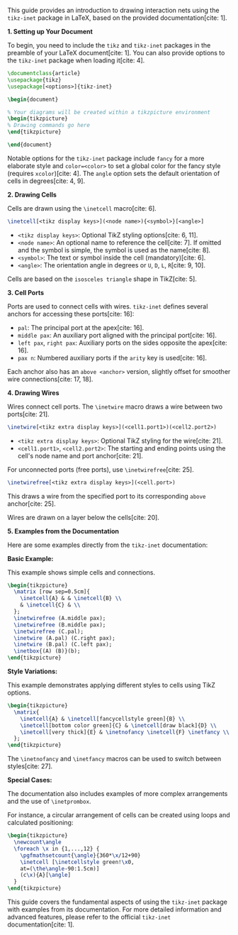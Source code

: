 This guide provides an introduction to drawing interaction nets using the `tikz-inet` package in LaTeX, based on the provided documentation[cite: 1].

**1. Setting up Your Document**

To begin, you need to include the `tikz` and `tikz-inet` packages in the preamble of your LaTeX document[cite: 1]. You can also provide options to the `tikz-inet` package when loading it[cite: 4].

```latex
\documentclass{article}
\usepackage{tikz}
\usepackage[<options>]{tikz-inet}

\begin{document}

% Your diagrams will be created within a tikzpicture environment
\begin{tikzpicture}
% Drawing commands go here
\end{tikzpicture}

\end{document}
```

Notable options for the `tikz-inet` package include `fancy` for a more elaborate style and `color=<color>` to set a global color for the fancy style (requires `xcolor`)[cite: 4]. The `angle` option sets the default orientation of cells in degrees[cite: 4, 9].

**2. Drawing Cells**

Cells are drawn using the `\inetcell` macro[cite: 6].

```latex
\inetcell[<tikz display keys>](<node name>){<symbol>}[<angle>]
```

* `<tikz display keys>`: Optional TikZ styling options[cite: 6, 11].
* `<node name>`: An optional name to reference the cell[cite: 7]. If omitted and the symbol is simple, the symbol is used as the name[cite: 8].
* `<symbol>`: The text or symbol inside the cell (mandatory)[cite: 6].
* `<angle>`: The orientation angle in degrees or `U`, `D`, `L`, `R`[cite: 9, 10].

Cells are based on the `isosceles triangle` shape in TikZ[cite: 5].

**3. Cell Ports**

Ports are used to connect cells with wires. `tikz-inet` defines several anchors for accessing these ports[cite: 16]:

* `pal`: The principal port at the apex[cite: 16].
* `middle pax`: An auxiliary port aligned with the principal port[cite: 16].
* `left pax`, `right pax`: Auxiliary ports on the sides opposite the apex[cite: 16].
* `pax n`: Numbered auxiliary ports if the `arity` key is used[cite: 16].

Each anchor also has an `above <anchor>` version, slightly offset for smoother wire connections[cite: 17, 18].

**4. Drawing Wires**

Wires connect cell ports. The `\inetwire` macro draws a wire between two ports[cite: 21].

```latex
\inetwire[<tikz extra display keys>](<cell1.port1>)(<cell2.port2>)
```

* `<tikz extra display keys>`: Optional TikZ styling for the wire[cite: 21].
* `<cell1.port1>`, `<cell2.port2>`: The starting and ending points using the cell's node name and port anchor[cite: 21].

For unconnected ports (free ports), use `\inetwirefree`[cite: 25].

```latex
\inetwirefree[<tikz extra display keys>](<cell.port>)
```

This draws a wire from the specified port to its corresponding `above` anchor[cite: 25].

Wires are drawn on a layer below the cells[cite: 20].

**5. Examples from the Documentation**

Here are some examples directly from the `tikz-inet` documentation:

**Basic Example:**

This example shows simple cells and connections.

```latex
\begin{tikzpicture}
  \matrix [row sep=0.5cm]{
    \inetcell{A} & & \inetcell{B} \\
    & \inetcell{C} & \\
  };
  \inetwirefree (A.middle pax);
  \inetwirefree (B.middle pax);
  \inetwirefree (C.pal);
  \inetwire (A.pal) (C.right pax);
  \inetwire (B.pal) (C.left pax);
  \inetbox{(A) (B)}(b);
\end{tikzpicture}
```

**Style Variations:**

This example demonstrates applying different styles to cells using TikZ options.

```latex
\begin{tikzpicture}
  \matrix{
    \inetcell{A} & \inetcell[fancycellstyle green]{B} \\
    \inetcell[bottom color green]{C} & \inetcell[draw black]{D} \\
    \inetcell[very thick]{E} & \inetnofancy \inetcell{F} \inetfancy \\
  };
\end{tikzpicture}
```
The `\inetnofancy` and `\inetfancy` macros can be used to switch between styles[cite: 27].

**Special Cases:**

The documentation also includes examples of more complex arrangements and the use of `\inetprombox`.

For instance, a circular arrangement of cells can be created using loops and calculated positioning:

```latex
\begin{tikzpicture}
  \newcount\angle
  \foreach \x in {1,...,12} {
    \pgfmathsetcount{\angle}{360*\x/12+90}
    \inetcell [\inetcellstyle green!\x0,
    at=(\the\angle-90:1.5cm)]
    (c\x){A}[\angle]
  }
\end{tikzpicture}
```

This guide covers the fundamental aspects of using the `tikz-inet` package with examples from its documentation. For more detailed information and advanced features, please refer to the official `tikz-inet` documentation[cite: 1].